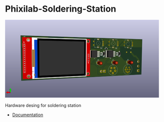 # Phixilab-Soldering-Station

![PCB preview](doc/pcb_preview.png)

Hardware desing for soldering station

* [Documentation](doc/README.md)

